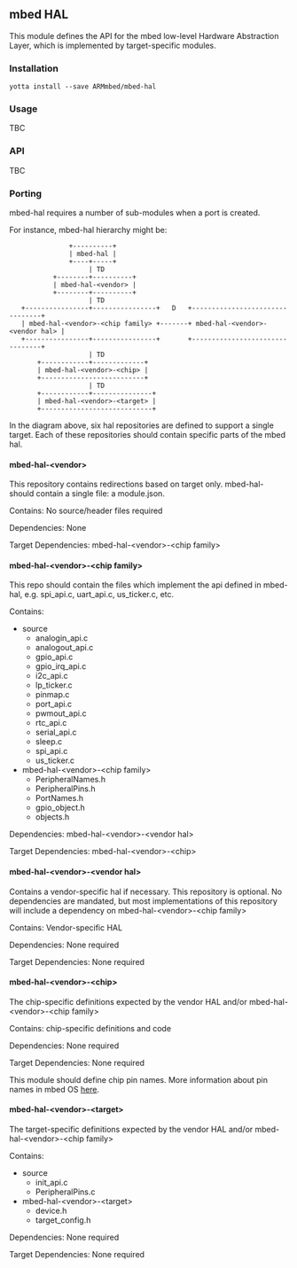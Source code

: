 ## mbed HAL

This module defines the API for the mbed low-level Hardware Abstraction Layer,
which is implemented by target-specific modules.

### Installation
```
yotta install --save ARMmbed/mbed-hal
```

### Usage
TBC


### API
TBC

### Porting
mbed-hal requires a number of sub-modules when a port is created.

For instance, mbed-hal hierarchy might be:
```
               +----------+
               | mbed-hal |
               +----+-----+
                    | TD
           +--------+----------+
           | mbed-hal-<vendor> |
           +--------+----------+
                    | TD
   +----------------+----------------+   D   +--------------------------------+
   | mbed-hal-<vendor>-<chip family> +-------+ mbed-hal-<vendor>-<vendor hal> |
   +----------------+----------------+       +--------------------------------+
                    | TD
       +------------+-------------+
       | mbed-hal-<vendor>-<chip> |
       +--------------------------+
                    | TD
       +------------+---------------+
       | mbed-hal-<vendor>-<target> |
       +----------------------------+
```

In the diagram above, six hal repositories are defined to support a single target.  Each of these repositories should contain specific parts of the mbed hal.

#### mbed-hal-\<vendor\>
This repository contains redirections based on target only.  mbed-hal-<vendor> should contain a single file: a module.json.

Contains: No source/header files required

Dependencies: None

Target Dependencies: mbed-hal-\<vendor\>-\<chip family\>

#### mbed-hal-\<vendor\>-\<chip family\>
This repo should contain the files which implement the api defined in mbed-hal, e.g. spi_api.c, uart_api.c, us_ticker.c, etc.

Contains:
* source
  * analogin_api.c
  * analogout_api.c
  * gpio_api.c
  * gpio_irq_api.c
  * i2c_api.c
  * lp_ticker.c
  * pinmap.c
  * port_api.c
  * pwmout_api.c
  * rtc_api.c
  * serial_api.c
  * sleep.c
  * spi_api.c
  * us_ticker.c
* mbed-hal-\<vendor\>-\<chip family\>
  * PeripheralNames.h
  * PeripheralPins.h
  * PortNames.h
  * gpio_object.h
  * objects.h

Dependencies: mbed-hal-\<vendor\>-\<vendor hal\>

Target Dependencies: mbed-hal-\<vendor\>-\<chip\>

#### mbed-hal-\<vendor\>-\<vendor hal\>
Contains a vendor-specific hal if necessary.  This repository is optional.  No dependencies are mandated, but most implementations of this repository will include a dependency on mbed-hal-\<vendor\>-\<chip family\>

Contains: Vendor-specific HAL

Dependencies: None required

Target Dependencies: None required

#### mbed-hal-\<vendor\>-\<chip\>
The chip-specific definitions expected by the vendor HAL and/or mbed-hal-\<vendor\>-\<chip family\>

Contains: chip-specific definitions and code

Dependencies: None required

Target Dependencies: None required

This module should define chip pin names. More information about pin names in mbed OS [here](pins.md).

#### mbed-hal-\<vendor\>-\<target\>
The target-specific definitions expected by the vendor HAL and/or mbed-hal-\<vendor\>-\<chip family\>

Contains:
* source
  * init_api.c
  * PeripheralPins.c
* mbed-hal-\<vendor\>-\<target\>
  * device.h
  * target_config.h

Dependencies: None required

Target Dependencies: None required
